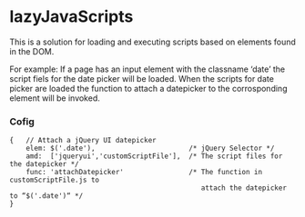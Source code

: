lazyJavaScripts
===============

This is a solution for loading and executing scripts based on elements found in the DOM.

For example: If a page has an input element with the classname ‘date’ the script fiels for the date picker will be loaded. 
When the scripts for date picker are loaded the function to attach a datepicker to the corrosponding element will be invoked.

### Cofig

    {   // Attach a jQuery UI datepicker
        elem: $('.date'),                       /* jQuery Selector */
        amd:  ['jqueryui','customScriptFile'],  /* The script files for the datepicker */
        func: 'attachDatepicker'                /* The function in customScriptFile.js to 
                                                   attach the datepicker to “$('.date')“ */
    }



